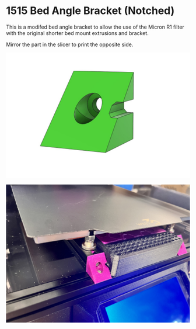 
# 1515 Bed Angle Bracket (Notched)

This is a modifed bed angle bracket to allow the use of the Micron R1 filter with the original shorter bed mount extrusions and bracket. 

Mirror the part in the slicer to print the opposite side. 

![CAD image](images/image1.jpg)

![picture](images/IMG_2078.JPG)
